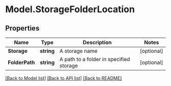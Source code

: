 # Model.StorageFolderLocation
## Properties
Name | Type | Description | Notes
------------ | ------------- | ------------- | -------------
**Storage** | **string** | A storage name | [optional] 
**FolderPath** | **string** | A path to a folder in specified storage | [optional] 



[[Back to Model list]](README.md#documentation-for-models) [[Back to API list]](README.md#documentation-for-api-endpoints) [[Back to README]](README.md)


